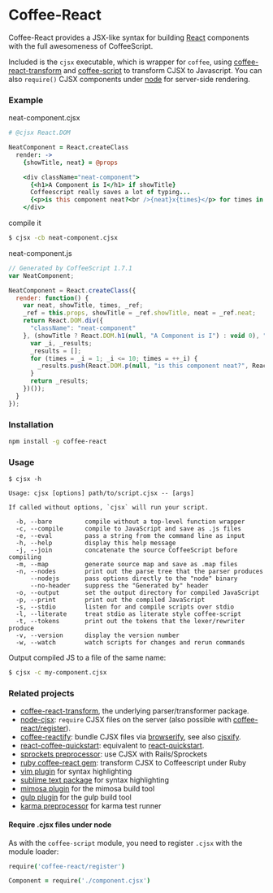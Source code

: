 # Coffee-React

Coffee-React provides a JSX-like syntax for building [React](http://facebook.github.io/react/) components with the full awesomeness of CoffeeScript.

Included is the `cjsx` executable, which is wrapper for `coffee`, using 
[coffee-react-transform](https://github.com/jsdf/coffee-react-transform) and 
[coffee-script](https://github.com/jashkenas/coffeescript) to transform CJSX to Javascript.
You can also `require()` CJSX components under [node](http://nodejs.org) for server-side rendering.

### Example

neat-component.cjsx
```coffee
# @cjsx React.DOM

NeatComponent = React.createClass
  render: ->
    {showTitle, neat} = @props

    <div className="neat-component">
      {<h1>A Component is I</h1> if showTitle}
      Coffeescript really saves a lot of typing...
      {<p>is this component neat?<br />{neat}x{times}</p> for times in [1..10]}
    </div>
```

compile it
```bash
$ cjsx -cb neat-component.cjsx
```

neat-component.js
```js
// Generated by CoffeeScript 1.7.1
var NeatComponent;

NeatComponent = React.createClass({
  render: function() {
    var neat, showTitle, times, _ref;
    _ref = this.props, showTitle = _ref.showTitle, neat = _ref.neat;
    return React.DOM.div({
      "className": "neat-component"
    }, (showTitle ? React.DOM.h1(null, "A Component is I") : void 0), "Coffeescript really saves a lot of typing...", (function() {
      var _i, _results;
      _results = [];
      for (times = _i = 1; _i <= 10; times = ++_i) {
        _results.push(React.DOM.p(null, "is this component neat?", React.DOM.br(null), neat, "x", times));
      }
      return _results;
    })());
  }
});
```

### Installation
```bash
npm install -g coffee-react
```
### Usage

```
$ cjsx -h

Usage: cjsx [options] path/to/script.cjsx -- [args]

If called without options, `cjsx` will run your script.

  -b, --bare         compile without a top-level function wrapper
  -c, --compile      compile to JavaScript and save as .js files
  -e, --eval         pass a string from the command line as input
  -h, --help         display this help message
  -j, --join         concatenate the source CoffeeScript before compiling
  -m, --map          generate source map and save as .map files
  -n, --nodes        print out the parse tree that the parser produces
      --nodejs       pass options directly to the "node" binary
      --no-header    suppress the "Generated by" header
  -o, --output       set the output directory for compiled JavaScript
  -p, --print        print out the compiled JavaScript
  -s, --stdio        listen for and compile scripts over stdio
  -l, --literate     treat stdio as literate style coffee-script
  -t, --tokens       print out the tokens that the lexer/rewriter produce
  -v, --version      display the version number
  -w, --watch        watch scripts for changes and rerun commands

```

Output compiled JS to a file of the same name:
```bash
$ cjsx -c my-component.cjsx
```

### Related projects
- [coffee-react-transform](https://github.com/jsdf/coffee-react-transform), the underlying parser/transformer package.
- [node-cjsx](https://github.com/SimonDegraeve/node-cjsx): `require` CJSX files on the server (also possible with [coffee-react/register](https://github.com/jsdf/coffee-react)).
- [coffee-reactify](https://github.com/jsdf/coffee-reactify): bundle CJSX files via [browserify](https://github.com/substack/node-browserify), see also [cjsxify](https://github.com/SimonDegraeve/cjsxify).  
- [react-coffee-quickstart](https://github.com/SimonDegraeve/react-coffee-quickstart): equivalent to [react-quickstart](https://github.com/andreypopp/react-quickstart).
- [sprockets preprocessor](https://github.com/jsdf/sprockets-coffee-react): use CJSX with Rails/Sprockets
- [ruby coffee-react gem](https://github.com/jsdf/ruby-coffee-react): transform CJSX to Coffeescript under Ruby
- [vim plugin](https://github.com/mtscout6/vim-cjsx) for syntax highlighting
- [sublime text package](https://github.com/reactjs/sublime-react/) for syntax highlighting
- [mimosa plugin](https://github.com/mtscout6/mimosa-cjsx) for the mimosa build tool
- [gulp plugin](https://github.com/mtscout6/gulp-cjsx) for the gulp build tool
- [karma preprocessor](https://github.com/mtscout6/karma-cjsx-preprocessor) for karma test runner

#### Require .cjsx files under node
As with the `coffee-script` module, you need to register `.cjsx` with the module loader:
```coffee
require('coffee-react/register')

Component = require('./component.cjsx')

```
